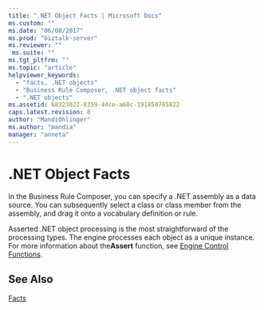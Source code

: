 ```yaml
---
title: ".NET Object Facts | Microsoft Docs"
ms.custom: ""
ms.date: "06/08/2017"
ms.prod: "biztalk-server"
ms.reviewer: ""
 ms.suite: ""
ms.tgt_pltfrm: ""
ms.topic: "article"
helpviewer_keywords: 
  - "facts, .NET objects"
  - "Business Rule Composer, .NET object facts"
  - ".NET objects"
ms.assetid: 68323022-8359-44ce-a60c-191850785822
caps.latest.revision: 8
author: "MandiOhlinger"
ms.author: "mandia"
manager: "anneta"
---
```

# .NET Object Facts
In the Business Rule Composer, you can specify a .NET assembly as a data source. You can subsequently select a class or class member from the assembly, and drag it onto a vocabulary definition or rule.  
  
 Asserted .NET object processing is the most straightforward of the processing types. The engine processes each object as a unique instance. For more information about the**Assert** function, see [Engine Control Functions](../core/engine-control-functions.md).  
  
## See Also  
 [Facts](../core/facts.md)